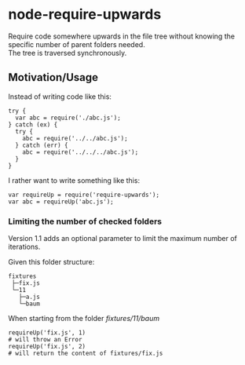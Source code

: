 # node-require-upwards
Require code somewhere upwards in the file tree without knowing the specific number of parent folders needed.  
The tree is traversed synchronously.

## Motivation/Usage
Instead of writing code like this:
```
try {
  var abc = require('./abc.js');
} catch (ex) {
  try {
    abc = require('../../abc.js');
  } catch (err) {
    abc = require('../../../abc.js');
  }
}
```

I rather want to write something like this:
```
var requireUp = require('require-upwards');
var abc = requireUp('abc.js');
```

### Limiting the number of checked folders
Version 1.1 adds an optional parameter to limit the maximum number of iterations.  

Given this folder structure:
```
fixtures
 ├─fix.js
 └─11
   ├─a.js
   └─baum
```

When starting from the folder _fixtures/11/baum_
```
requireUp('fix.js', 1)
# will throw an Error
requireUp('fix.js', 2)
# will return the content of fixtures/fix.js
```
